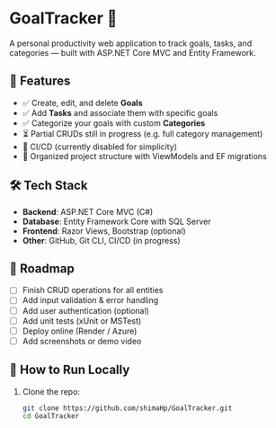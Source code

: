 # GoalTracker 🎯

A personal productivity web application to track goals, tasks, and categories — built with ASP.NET Core MVC and Entity Framework.

## 🌟 Features

- ✅ Create, edit, and delete **Goals**
- ✅ Add **Tasks** and associate them with specific goals
- ✅ Categorize your goals with custom **Categories**
- ⏳ Partial CRUDs still in progress (e.g. full category management)
- 🔄 CI/CD (currently disabled for simplicity)
- 📂 Organized project structure with ViewModels and EF migrations

## 🛠 Tech Stack

- **Backend**: ASP.NET Core MVC (C#)
- **Database**: Entity Framework Core with SQL Server
- **Frontend**: Razor Views, Bootstrap (optional)
- **Other**: GitHub, Git CLI, CI/CD (in progress)

## 🚧 Roadmap

- [ ] Finish CRUD operations for all entities
- [ ] Add input validation & error handling
- [ ] Add user authentication (optional)
- [ ] Add unit tests (xUnit or MSTest)
- [ ] Deploy online (Render / Azure)
- [ ] Add screenshots or demo video

## 📁 How to Run Locally

1. Clone the repo:
   ```bash
   git clone https://github.com/shimaHp/GoalTracker.git
   cd GoalTracker


